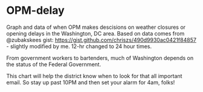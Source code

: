# OPM-delay
Graph and data of when OPM makes descisions on weather closures or opening delays in the Washington, DC area. Based on data comes from @zubakskees gist: https://gist.github.com/chriszs/490d9930ac0421f84857 - slightly modified by me. 12-hr changed to 24 hour times.

From government workers to bartenders, much of Washington depends on the status of the Federal Government. 

This chart will help the district know when to look for that all important email. So stay up past 10PM and then set your alarm for 4am, folks!

